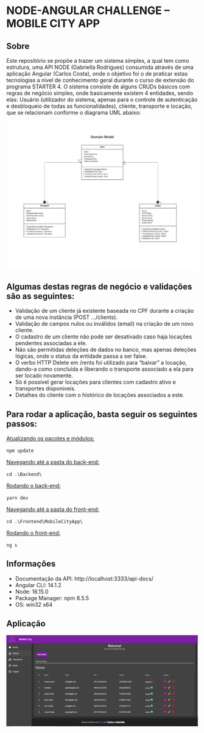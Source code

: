 # NODE-ANGULAR CHALLENGE – MOBILE CITY APP
## Sobre
Este repositório se propõe a trazer um sistema simples, a qual tem como estrutura, uma API NODE (Gabriella Rodrigues) consumida através de uma aplicação Angular (Carlos Costa), onde o objetivo foi o de praticar estas tecnologias a nível de conhecimento geral durante o curso de extensão do programa STARTER 4.
O sistema consiste de alguns CRUDs básicos com regras de negócio simples, onde basicamente existem 4 entidades, sendo elas: Usuário (utilizador do sistema, apenas para o controle de autenticação e desbloqueio de todas as funcionalidades), cliente, transporte e locação, que se relacionam conforme o diagrama UML abaixo:

<img src="UML.png">

## Algumas destas regras de negócio e validações são as seguintes:
- Validação de um cliente já existente baseada no CPF durante a criação de uma nova instância (POST .../clients).
- Validação de campos nulos ou inválidos (email) na criação de um novo cliente. 
- O cadastro de um cliente não pode ser desativado caso haja locações pendentes associadas a ele.
- Não são permitidas deleções de dados no banco, mas apenas deleções lógicas, onde o status da entidade passa a ser false.
- O verbo HTTP Delete em /rents foi utilizado para “baixar” a locação, dando-a como concluída e liberando o transporte associado a ela para ser locado novamente.
- Só é possível gerar locações para clientes com cadastro ativo e transportes disponíveis.
- Detalhes do cliente com o histórico de locações associados a este. 

## Para rodar a aplicação, basta seguir os seguintes passos: 

<u>Atualizando os pacotes e módulos:</u>

`npm update`

<u>Navegando até a pasta do back-end:</u>

`cd .\Backend\`

<u>Rodando o back-end:</u>

`yarn dev`

<u>Navegando até a pasta do front-end:</u>

`cd .\Frontend\MobileCityApp\`

<u>Rodando o front-end:</u>

`ng s`

## Informações

- Documentação da API: http://localhost:3333/api-docs/
- Angular CLI: 14.1.2
- Node: 16.15.0
- Package Manager: npm 8.5.5
- OS: win32 x64

## Aplicação

<img src="AppScreen.png">
